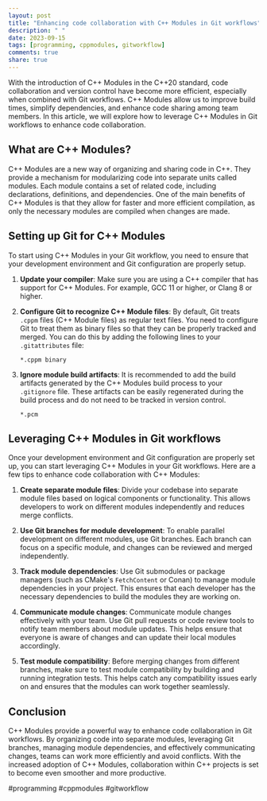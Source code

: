 ```yaml
---
layout: post
title: "Enhancing code collaboration with C++ Modules in Git workflows"
description: " "
date: 2023-09-15
tags: [programming, cppmodules, gitworkflow]
comments: true
share: true
---
```


With the introduction of C++ Modules in the C++20 standard, code collaboration and version control have become more efficient, especially when combined with Git workflows. C++ Modules allow us to improve build times, simplify dependencies, and enhance code sharing among team members. In this article, we will explore how to leverage C++ Modules in Git workflows to enhance code collaboration.

## What are C++ Modules?

C++ Modules are a new way of organizing and sharing code in C++. They provide a mechanism for modularizing code into separate units called modules. Each module contains a set of related code, including declarations, definitions, and dependencies. One of the main benefits of C++ Modules is that they allow for faster and more efficient compilation, as only the necessary modules are compiled when changes are made.

## Setting up Git for C++ Modules

To start using C++ Modules in your Git workflow, you need to ensure that your development environment and Git configuration are properly setup.

1. **Update your compiler**: Make sure you are using a C++ compiler that has support for C++ Modules. For example, GCC 11 or higher, or Clang 8 or higher.

2. **Configure Git to recognize C++ Module files**: By default, Git treats `.cppm` files (C++ Module files) as regular text files. You need to configure Git to treat them as binary files so that they can be properly tracked and merged. You can do this by adding the following lines to your `.gitattributes` file:

   ```plaintext
   *.cppm binary
   ```

3. **Ignore module build artifacts**: It is recommended to add the build artifacts generated by the C++ Modules build process to your `.gitignore` file. These artifacts can be easily regenerated during the build process and do not need to be tracked in version control.

   ```plaintext
   *.pcm
   ```

## Leveraging C++ Modules in Git workflows

Once your development environment and Git configuration are properly set up, you can start leveraging C++ Modules in your Git workflows. Here are a few tips to enhance code collaboration with C++ Modules:

1. **Create separate module files**: Divide your codebase into separate module files based on logical components or functionality. This allows developers to work on different modules independently and reduces merge conflicts.

2. **Use Git branches for module development**: To enable parallel development on different modules, use Git branches. Each branch can focus on a specific module, and changes can be reviewed and merged independently.

3. **Track module dependencies**: Use Git submodules or package managers (such as CMake's `FetchContent` or Conan) to manage module dependencies in your project. This ensures that each developer has the necessary dependencies to build the modules they are working on.

4. **Communicate module changes**: Communicate module changes effectively with your team. Use Git pull requests or code review tools to notify team members about module updates. This helps ensure that everyone is aware of changes and can update their local modules accordingly.

5. **Test module compatibility**: Before merging changes from different branches, make sure to test module compatibility by building and running integration tests. This helps catch any compatibility issues early on and ensures that the modules can work together seamlessly.

## Conclusion

C++ Modules provide a powerful way to enhance code collaboration in Git workflows. By organizing code into separate modules, leveraging Git branches, managing module dependencies, and effectively communicating changes, teams can work more efficiently and avoid conflicts. With the increased adoption of C++ Modules, collaboration within C++ projects is set to become even smoother and more productive.

#programming #cppmodules #gitworkflow